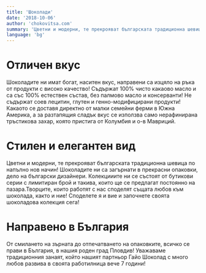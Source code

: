 ```yaml
---
title: 'Шоколади'
date: '2018-10-06'
author: 'chokovitsa.com'
summary: 'Цветни и модерни, те прекрояват българската традиционна шевица по напълно нов начин!'
language: 'bg'
---
```


# Отличен вкус

Шоколадите ни имат богат, наситен вкус, направени са изцяло на ръка от продукти с високо качество! Съдържат 100% чисто какаово масло и са със 100% естествен състав, без палмово масло и консерванти! Не съдържат соев лецитин, глутен и генно-модифицирани продукти! Какаото се доставя директно от малки семейни ферми в Южна Америка, а за разтапящия сладък вкус се използва само нерафинирана тръстикова захар, която пристига от Колумбия и о-в Мавриций.

# Стилен и елегантен вид

Цветни и модерни, те прекрояват българската традиционна шевица по напълно нов начин! Шоколадите ни са загърнати в прекрасни опаковки, дело на български дизайнери. Колекцииите ни се състоят от бутикови серии с лимитиран брой и такива, които ще се предлагат постоянно на пазара.Творците, които работят с нас споделят същата любов към шоколада, както и ние! Споделете я и вие и започнете своята шоколадова колекция сега!

# Направено в България

От смилането на зърната до отпечатването на опаковките, всичко се прави в България, в нашия роден град Пловдив! Уважаваме традиционния занаят, който нашият партньор Гайо Шоколад с много любов развива в своята работилница вече 7 години!
